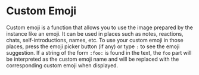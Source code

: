 # Custom Emoji
Custom emoji is a function that allows you to use the image prepared by the instance like an emoji. It can be used in places such as notes, reactions, chats, self-introductions, names, etc. To use your custom emoji in those places, press the emoji picker button (if any) or type `:` to see the emoji suggestion. If a string of the form `:foo:` is found in the text, the `foo` part will be interpreted as the custom emoji name and will be replaced with the corresponding custom emoji when displayed.
